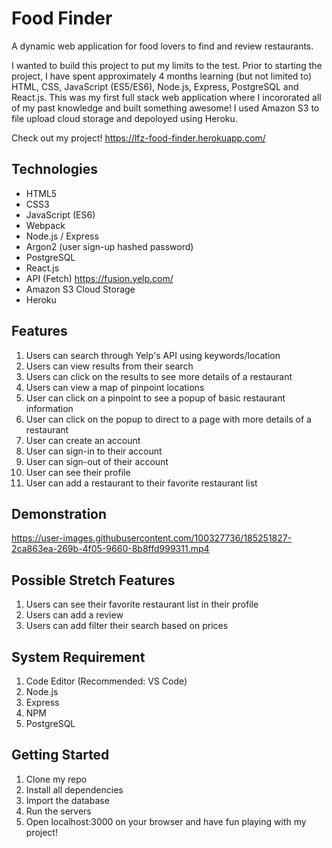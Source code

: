# Food Finder

A dynamic web application for food lovers to find and review restaurants.

I wanted to build this project to put my limits to the test. Prior to starting the project, I have spent approximately 4 months learning (but not limited to) HTML, CSS, JavaScript (ES5/ES6), Node.js, Express, PostgreSQL and React.js. This was my first full stack web application where I incororated all of my past knowledge and built something awesome! I used Amazon S3 to file upload cloud storage and depoloyed using Heroku. 

Check out my project! https://lfz-food-finder.herokuapp.com/

## Technologies
- HTML5
- CSS3
- JavaScript (ES6)
- Webpack
- Node.js / Express
- Argon2 (user sign-up hashed password)
- PostgreSQL
- React.js
- API (Fetch) https://fusion.yelp.com/
- Amazon S3 Cloud Storage
- Heroku


## Features
1. Users can search through Yelp's API using keywords/location
2. Users can view results from their search
3. Users can click on the results to see more details of a restaurant
4. Users can view a map of pinpoint locations
5. User can click on a pinpoint to see a popup of basic restaurant information
6. User can click on the popup to direct to a page with more details of a restaurant
7. User can create an account
8. User can sign-in to their account
9. User can sign-out of their account
10. User can see their profile
11. User can add a restaurant to their favorite restaurant list

## Demonstration
https://user-images.githubusercontent.com/100327736/185251827-2ca863ea-269b-4f05-9660-8b8ffd999311.mp4


## Possible Stretch Features
1. Users can see their favorite restaurant list in their profile
2. Users can add a review
3. Users can add filter their search based on prices

## System Requirement
1. Code Editor (Recommended: VS Code)
2. Node.js
3. Express
4. NPM
5. PostgreSQL

## Getting Started
1. Clone my repo
2. Install all dependencies
3. Import the database
4. Run the servers
5. Open localhost:3000 on your browser and have fun playing with my project!

